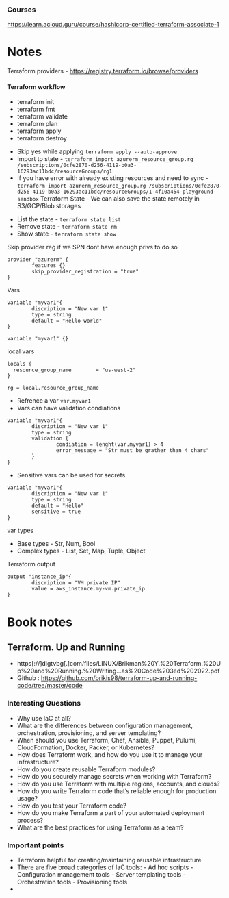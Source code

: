 ### Courses
https://learn.acloud.guru/course/hashicorp-certified-terraform-associate-1

# Notes
Terraform providers - https://registry.terraform.io/browse/providers

#### Terraform workflow
- terraform init
- terraform fmt
- terraform validate
- terraform plan
- terraform apply
- terraform destroy
* Skip yes while applying `terraform apply --auto-approve`
* Import to state - ```terraform import azurerm_resource_group.rg /subscriptions/0cfe2870-d256-4119-b0a3-16293ac11bdc/resourceGroups/rg1```
* If you have error with already existing resources and need to sync - ```terraform import azurerm_resource_group.rg /subscriptions/0cfe2870-d256-4119-b0a3-16293ac11bdc/resourceGroups/1-4f10a454-playground-sandbox```
Terraform State - We can also save the state remotely in S3/GCP/Blob storages
- List the state -  ```terraform state list```
- Remove state - ```terraform state rm```
- Show state - ```terraform state show```

Skip provider reg if we SPN dont have enough privs to do so
```
provider "azurerm" {
        features {}
        skip_provider_registration = "true"
}
```
Vars
```
variable "myvar1"{
        discription = "New var 1"
        type = string
        default = "Hello world"
}
```
```
variable "myvar1" {}
```
local vars 
```
locals {
  resource_group_name        = "us-west-2"
}

rg = local.resource_group_name
```
* Refrence a var `var.myvar1`
* Vars can have validation condiations

```
variable "myvar1"{
        discription = "New var 1"
        type = string
        validation {
                condiation = lenght(var.myvar1) > 4
                error_message = "Str must be grather than 4 chars"
        }
}
```
* Sensitive vars can be used for secrets
```
variable "myvar1"{
        discription = "New var 1"
        type = string
        default = "Hello"
        sensitive = true
}
```

var types
- Base types - Str, Num, Bool
- Complex types - List, Set, Map, Tuple, Object

Terraform output
```
output "instance_ip"{
        discription = "VM private IP"
        value = aws_instance.my-vm.private_ip
}
```

# Book notes
## Terraform. Up and Running 
- https[://]digtvbg[.]com/files/LINUX/Brikman%20Y.%20Terraform.%20Up%20and%20Running.%20Writing...as%20Code%203ed%202022.pdf
- Github : https://github.com/brikis98/terraform-up-and-running-code/tree/master/code
### Interesting Questions
- Why use IaC at all?
- What are the differences between configuration management, orchestration, provisioning, and server templating?
- When should you use Terraform, Chef, Ansible, Puppet, Pulumi, CloudFormation, Docker, Packer, or Kubernetes?
- How does Terraform work, and how do you use it to manage your infrastructure?
- How do you create reusable Terraform modules?
- How do you securely manage secrets when working with Terraform?
- How do you use Terraform with multiple regions, accounts, and clouds?
- How do you write Terraform code that’s reliable enough for production usage?
- How do you test your Terraform code?
- How do you make Terraform a part of your automated deployment process?
- What are the best practices for using Terraform as a team?

### Important points
- Terraform helpful for creating/maintaining reusable infrastructure
- There are five broad categories of IaC tools:
        - Ad hoc scripts
        - Configuration management tools
        - Server templating tools
        - Orchestration tools
        - Provisioning tools
- 
